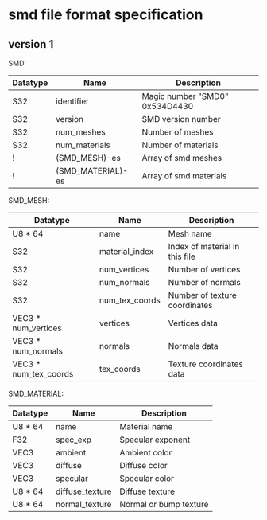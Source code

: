 # smd file format specification

## version 1

SMD:

| Datatype | Name              | Description                    |
|----------|-------------------|--------------------------------|
| S32      | identifier        | Magic number "SMD0" 0x534D4430 |
| S32      | version           | SMD version number             |
| S32      | num_meshes        | Number of meshes               |
| S32      | num_materials     | Number of materials            |
| !        | (SMD_MESH)-es     | Array of smd meshes            |
| !        | (SMD_MATERIAL)-es | Array of smd materials         |


SMD_MESH:

| Datatype              | Name           | Description                    |
|-----------------------|----------------|--------------------------------|
| U8 * 64               | name           | Mesh name                      |
| S32                   | material_index | Index of material in this file |
| S32                   | num_vertices   | Number of vertices             |
| S32                   | num_normals    | Number of normals              |
| S32                   | num_tex_coords | Number of texture coordinates  |
| VEC3 * num_vertices   | vertices       | Vertices data                  |
| VEC3 * num_normals    | normals        | Normals data                   |
| VEC3 * num_tex_coords | tex_coords     | Texture coordinates data       |


SMD_MATERIAL:

| Datatype | Name            | Description            |
|----------|-----------------|------------------------|
| U8 * 64  | name            | Material name          |
| F32      | spec_exp        | Specular exponent      |
| VEC3     | ambient         | Ambient color          |
| VEC3     | diffuse         | Diffuse color          |
| VEC3     | specular        | Specular color         |
| U8 * 64  | diffuse_texture | Diffuse texture        |
| U8 * 64  | normal_texture  | Normal or bump texture |
